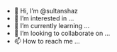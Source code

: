 - 👋 Hi, I’m @sultanshaz
- 👀 I’m interested in ...
- 🌱 I’m currently learning ...
- 💞️ I’m looking to collaborate on ...
- 📫 How to reach me ...

<!---
sultanshaz/sultanshaz is a ✨ special ✨ repository because its `README.md` (this file) appears on your GitHub profile.
You can click the Preview link to take a look at your changes.
--->
